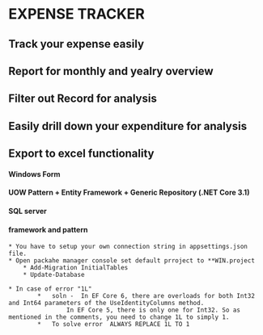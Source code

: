 # EXPENSE TRACKER 

## Track your expense easily
## Report for monthly and yealry overview
## Filter out Record for analysis 
## Easily drill down your expenditure for analysis
## Export to excel functionality 

#### Windows Form
#### UOW Pattern + Entity Framework + Generic Repository (.NET Core 3.1)
#### SQL server

#### framework and pattern
    * You have to setup your own connection string in appsettings.json file.
    * Open packahe manager console set default prroject to **WIN.project
        * Add-Migration InitialTables
        * Update-Database

    * In case of error "1L" 
            *   soln -  In EF Core 6, there are overloads for both Int32 and Int64 parameters of the UseIdentityColumns method.
                    In EF Core 5, there is only one for Int32. So as mentioned in the comments, you need to change 1L to simply 1.
            *   To solve error 	ALWAYS REPLACE 1L TO 1    
